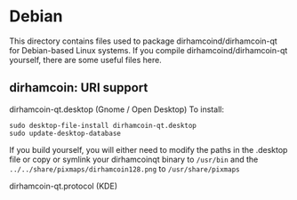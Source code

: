 
Debian
====================
This directory contains files used to package dirhamcoind/dirhamcoin-qt
for Debian-based Linux systems. If you compile dirhamcoind/dirhamcoin-qt yourself, there are some useful files here.

## dirhamcoin: URI support ##


dirhamcoin-qt.desktop  (Gnome / Open Desktop)
To install:

	sudo desktop-file-install dirhamcoin-qt.desktop
	sudo update-desktop-database

If you build yourself, you will either need to modify the paths in
the .desktop file or copy or symlink your dirhamcoinqt binary to `/usr/bin`
and the `../../share/pixmaps/dirhamcoin128.png` to `/usr/share/pixmaps`

dirhamcoin-qt.protocol (KDE)


